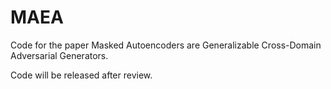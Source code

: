 # MAEA
Code for the paper Masked Autoencoders are Generalizable Cross-Domain Adversarial Generators.

Code will be released after review.
